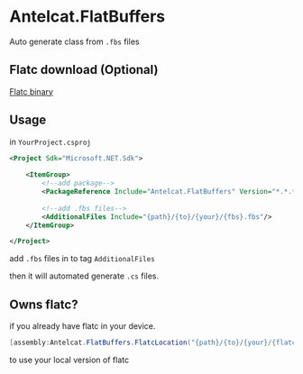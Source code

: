 # Antelcat.FlatBuffers
 
Auto generate class from `.fbs` files

## Flatc download (Optional)

[Flatc binary](https://github.com/google/flatbuffers/releases/tag/v24.3.25)

## Usage

in `YourProject.csproj`

```xml
<Project Sdk="Microsoft.NET.Sdk">
    
    <ItemGroup>
        <!--add package-->
        <PackageReference Include="Antelcat.FlatBuffers" Version="*.*.*" />
        
        <!--add .fbs files-->
        <AdditionalFiles Include="{path}/{to}/{your}/{fbs}.fbs"/>
    </ItemGroup>

</Project>
```

add `.fbs` files in to tag `AdditionalFiles`

then it will automated generate `.cs` files.

## Owns flatc?
if you already have flatc in your device.

```csharp
[assembly:Antelcat.FlatBuffers.FlatcLocation("{path}/{to}/{your}/{flatc}")]
```

to use your local version of flatc